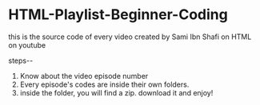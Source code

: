 # HTML-Playlist-Beginner-Coding
this is the source code of every video created by Sami Ibn Shafi on HTML on youtube

steps--
1. Know about the video episode number
2. Every episode's codes are inside their own folders.
3. inside the folder, you will find a zip. download it and enjoy!

